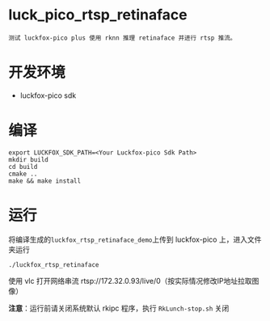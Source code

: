 # luck_pico_rtsp_retinaface
    测试 luckfox-pico plus 使用 rknn 推理 retinaface 并进行 rtsp 推流。

# 开发环境
+ luckfox-pico sdk

# 编译
```
export LUCKFOX_SDK_PATH=<Your Luckfox-pico Sdk Path>
mkdir build
cd build
cmake ..
make && make install
```

# 运行
将编译生成的`luckfox_rtsp_retinaface_demo`上传到 luckfox-pico 上，进入文件夹运行
```
./luckfox_rtsp_retinaface
```
使用 vlc 打开网络串流 rtsp://172.32.0.93/live/0（按实际情况修改IP地址拉取图像）

**注意**：运行前请关闭系统默认 rkipc 程序，执行 `RkLunch-stop.sh` 关闭
